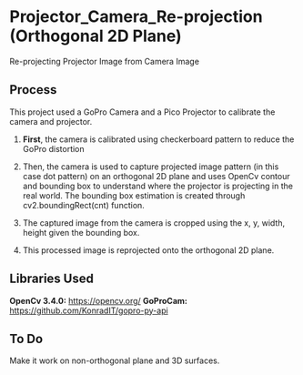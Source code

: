 # Projector_Camera_Re-projection (Orthogonal 2D Plane)
Re-projecting Projector Image from Camera Image

## Process
This project used a GoPro Camera and a Pico Projector to calibrate the camera and projector. <p>
1. **First**, the camera is calibrated using checkerboard pattern to reduce the GoPro distortion <p>
2. Then, the camera is used to capture projected image pattern (in this case dot pattern) on an orthogonal 2D plane and uses OpenCv contour and bounding box to understand where the projector is projecting in the real world. The bounding box estimation is created through cv2.boundingRect(cnt) function. <p>
3. The captured image from the camera is cropped using the x, y, width, height given the bounding box. <p>
4. This processed image is reprojected onto the orthogonal 2D plane.

## Libraries Used
**OpenCv 3.4.0:** https://opencv.org/
**GoProCam:** https://github.com/KonradIT/gopro-py-api

## To Do
Make it work on non-orthogonal plane and 3D surfaces.

